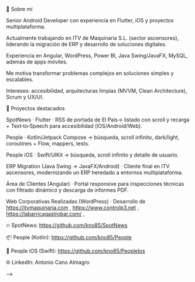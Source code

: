 🧭 Sobre mí

Senior Android Developer con experiencia en Flutter, iOS y proyectos multiplataforma.

Actualmente trabajando en ITV de Maquinaria S.L. (sector ascensores), liderando la migración de ERP y desarrollo de soluciones digitales.

Experiencia en Angular, WordPress, Power BI, Java Swing/JavaFX, MySQL, además de apps móviles.

Me motiva transformar problemas complejos en soluciones simples y escalables.

Intereses: accesibilidad, arquitecturas limpias (MVVM, Clean Architecture), Scrum y UX/UI.

🚀 Proyectos destacados

SpotNews · Flutter · RSS de portada de El País→ listado con scroll y recarga + Text‑to‑Speech para accesibilidad (iOS/Android/Web).

People · Kotlin/Jetpack Compose → búsqueda, scroll infinito, dark/light, coroutines + Flow, mappers, tests.

People iOS · Swift/UIKit → búsqueda, scroll infinito y detalle de usuario.

ERP Migration (Java Swing → JavaFX/Android) · Cliente final en ITV ascensores, modernizando un ERP heredado a entornos multiplataforma.

Área de Clientes (Angular) · Portal responsive para inspecciones técnicas con filtrado dinámico y descarga de informes PDF.

Web Corporativas Realizadas (WordPress) · Desarrollo de https://itvmaquinaria.com , https://www.controlp3.net , https://labarricagastrobar.com/ , 


🔥 SpotNews: https://github.com/kno85/SpotNews

📦 People (Kotlin): https://github.com/kno85/People

🍎 People iOS (Swift): https://github.com/kno85/PeopleIos

🌐 LinkedIn: Antonio Cano Almagro


-->
